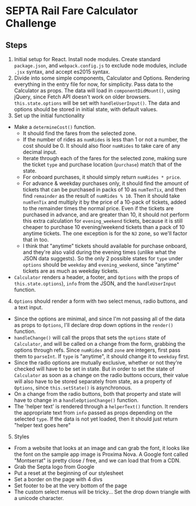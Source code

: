 # SEPTA Rail Fare Calculator Challenge

## Steps
1. Initial setup for React. Install node modules. Create standard `package.json`, and `webpack.config.js` to exclude node modules, include `.jsx` syntax, and accept es2015 syntax.
2. Divide into some simple components, Calculator and Options. Rendering everything in the entry file for now, for simplicity. Pass data to the Calculator as props. The data will load in `componentDidMount()`, using jQuery, since Fetch API doesn't work on older browsers. `this.state.options` will be set with `handleUserInput()`. The data and options should be stored in initial state, with default values.
3. Set up the initial functionality
  * Make a `determineCost()` function.
    * It should find the fares from the selected zone.
    * If the number of rides as `numRides` is less than 1 or not a number, the cost should be 0. It should also floor `numRides` to take care of any decimal input.
    * Iterate through each of the fares for the selected zone, making sure the ticket `type` and purchase location (`purchase`) match that of the state.
    * For onboard purchases, it should simply return `numRides * price`.
    * For advance & weekday purchases only, it should find the amount of tickets that can be purchased in packs of 10 as `numTenTix`, and then find `remainder` as the result of `numRides % 10`. Then it should take `numTenTix` and multiply it by the price of a 10-pack of tickets, added to the remainder times the normal price. Even if the tickets are purchased in advance, and are greater than 10, it should not perform this extra calculation for `evening_weekend` tickets, because it is still cheaper to purchase 10 evening/weekend tickets than a pack of 10 anytime tickets. The one exception is for the `NJ` zone, so we'll factor that in too.
    * I think that "anytime" tickets should available for purchase onboard, and they're also valid during the evening times (unlike what the JSON data suggests). So the only 2 possible states for `type` under `options` should be `weekday` and `evening_weekend`, since "anytime" tickets are as much as weekday tickets.
  * `Calculator` renders a header, a footer, and `Options` with the props of `this.state.options`), `info` from the JSON, and the `handleUserInput` function.
4. `Options` should render a form with two select menus, radio buttons, and a text input.
  * Since the options are minimal, and since I'm not passing all of the data as props to `Options`, I'll declare drop down options in the `render()` function.
  * `handleChange()` will call the props that sets the `options` state of `Calculator`, and will be called on a change from the form, grabbing the options through refs. Since `numRides` and `zone` are integers, first pass them to `parseInt`. If `type` is "anytime", it should change it to `weekday` first.
  * Since the radio options are mutually exclusive, whether or not they're checked will have to be set in state. But in order to set the state of `Calculator` as soon as a change on the radio buttons occurs, their value will also have to be stored separately from state, as a property of `Options`, since `this.setState()` is asynchronous.
  * On a change from the radio buttons, both that property and state will have to change in a `handleOptionChange()` function.
  * The 'helper text' is rendered through a `helperText()` function. It renders the appropriate text from `info` passed as props depending on the selected `type`. If the data is not yet loaded, then it should just return "helper text goes here"
5. Styles
  * From a website that looks at an image and can grab the font, it looks like the font on the sample app image is Proxima Nova. A Google font called "Montserrat" is pretty close / free, and we can load that from a CDN.
  * Grab the Septa logo from Google
  * Put a reset at the beginning of our stylesheet
  * Set a border on the page with 4 divs
  * Set footer to be at the very bottom of the page
  * The custom select menus will be tricky... Set the drop down triangle with a unicode character.
